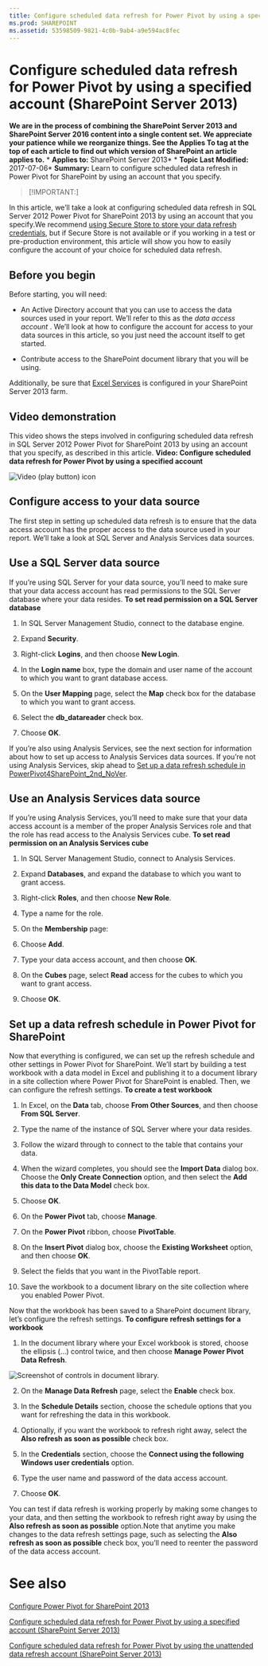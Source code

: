 ```yaml
---
title: Configure scheduled data refresh for Power Pivot by using a specified account (SharePoint Server 2013)
ms.prod: SHAREPOINT
ms.assetid: 53598509-9821-4c0b-9ab4-a9e594ac8fec
---
```



# Configure scheduled data refresh for Power Pivot by using a specified account (SharePoint Server 2013)
 **We are in the process of combining the SharePoint Server 2013 and SharePoint Server 2016 content into a single content set. We appreciate your patience while we reorganize things. See the Applies To tag at the top of each article to find out which version of SharePoint an article applies to.** * **Applies to:** SharePoint Server 2013*  * **Topic Last Modified:** 2017-07-06* **Summary:** Learn to configure scheduled data refresh in Power Pivot for SharePoint by using an account that you specify.
> [!IMPORTANT:]

  
    
    

In this article, we’ll take a look at configuring scheduled data refresh in SQL Server 2012 Power Pivot for SharePoint 2013 by using an account that you specify.We recommend  [using Secure Store to store your data refresh credentials](html/configure-scheduled-data-refresh-for-power-pivot-by-using-secure-store-sharepoin.md), but if Secure Store is not available or if you working in a test or pre-production environment, this article will show you how to easily configure the account of your choice for scheduled data refresh.
## Before you begin
<a name="begin"> </a>

Before starting, you will need:
- An Active Directory account that you can use to access the data sources used in your report. We’ll refer to this as the  *data access account*  . We’ll look at how to configure the account for access to your data sources in this article, so you just need the account itself to get started.
    
  
- Contribute access to the SharePoint document library that you will be using.
    
  
Additionally, be sure that  [Excel Services](html/overview-of-excel-services-in-sharepoint-server-2013.md) is configured in your SharePoint Server 2013 farm.
## Video demonstration
<a name="VideoDemonstration"> </a>

This video shows the steps involved in configuring scheduled data refresh in SQL Server 2012 Power Pivot for SharePoint 2013 by using an account that you specify, as described in this article. **Video: Configure scheduled data refresh for Power Pivot by using a specified account**
  
    
    
![Video (play button) icon](images/)
  
    
    

  
    
    

  
    
    

## Configure access to your data source
<a name="proc1"> </a>

The first step in setting up scheduled data refresh is to ensure that the data access account has the proper access to the data source used in your report. We’ll take a look at SQL Server and Analysis Services data sources.
## Use a SQL Server data source

If you’re using SQL Server for your data source, you’ll need to make sure that your data access account has read permissions to the SQL Server database where your data resides. **To set read permission on a SQL Server database**
1. In SQL Server Management Studio, connect to the database engine.
    
  
2. Expand **Security**.
    
  
3. Right-click **Logins**, and then choose **New Login**.
    
  
4. In the **Login name** box, type the domain and user name of the account to which you want to grant database access.
    
  
5. On the **User Mapping** page, select the **Map** check box for the database to which you want to grant access.
    
  
6. Select the **db_datareader** check box.
    
  
7. Choose **OK**.
    
  
If you’re also using Analysis Services, see the next section for information about how to set up access to Analysis Services data sources. If you’re not using Analysis Services, skip ahead to  [Set up a data refresh schedule in PowerPivot4SharePoint_2nd_NoVer](#ver).
## Use an Analysis Services data source

If you’re using Analysis Services, you’ll need to make sure that your data access account is a member of the proper Analysis Services role and that the role has read access to the Analysis Services cube. **To set read permission on an Analysis Services cube**
1. In SQL Server Management Studio, connect to Analysis Services.
    
  
2. Expand **Databases**, and expand the database to which you want to grant access.
    
  
3. Right-click **Roles**, and then choose **New Role**.
    
  
4. Type a name for the role.
    
  
5. On the **Membership** page:
    
1. Choose **Add**.
    
  
2. Type your data access account, and then choose **OK**.
    
  
6. On the **Cubes** page, select **Read** access for the cubes to which you want to grant access.
    
  
7. Choose **OK**.
    
  

## Set up a data refresh schedule in Power Pivot for SharePoint
<a name="ver"> </a>

Now that everything is configured, we can set up the refresh schedule and other settings in Power Pivot for SharePoint. We’ll start by building a test workbook with a data model in Excel and publishing it to a document library in a site collection where Power Pivot for SharePoint is enabled. Then, we can configure the refresh settings. **To create a test workbook**
1. In Excel, on the **Data** tab, choose **From Other Sources**, and then choose **From SQL Server**.
    
  
2. Type the name of the instance of SQL Server where your data resides.
    
  
3. Follow the wizard through to connect to the table that contains your data.
    
  
4. When the wizard completes, you should see the **Import Data** dialog box. Choose the **Only Create Connection** option, and then select the **Add this data to the Data Model** check box.
    
  
5. Choose **OK**.
    
  
6. On the **Power Pivot** tab, choose **Manage**.
    
  
7. On the **Power Pivot** ribbon, choose **PivotTable**.
    
  
8. On the **Insert Pivot** dialog box, choose the **Existing Worksheet** option, and then choose **OK**.
    
  
9. Select the fields that you want in the PivotTable report.
    
  
10. Save the workbook to a document library on the site collection where you enabled Power Pivot.
    
  
Now that the workbook has been saved to a SharePoint document library, let’s configure the refresh settings. **To configure refresh settings for a workbook**
1. In the document library where your Excel workbook is stored, choose the ellipsis (...) control twice, and then choose **Manage Power Pivot Data Refresh**.
    
    
  
    
    
![Screenshot of controls in document library.](images/)
  
    
    

  
    
    

  
    
    

    
  
2. On the **Manage Data Refresh** page, select the **Enable** check box.
    
  
3. In the **Schedule Details** section, choose the schedule options that you want for refreshing the data in this workbook.
    
  
4. Optionally, if you want the workbook to refresh right away, select the **Also refresh as soon as possible** check box.
    
  
5. In the **Credentials** section, choose the **Connect using the following Windows user credentials** option.
    
  
6. Type the user name and password of the data access account.
    
  
7. Choose **OK**.
    
  
You can test if data refresh is working properly by making some changes to your data, and then setting the workbook to refresh right away by using the **Also refresh as soon as possible** option.Note that anytime you make changes to the data refresh settings page, such as selecting the **Also refresh as soon as possible** check box, you’ll need to reenter the password of the data access account.
# See also

#### 

 [Configure Power Pivot for SharePoint 2013](html/configure-power-pivot-for-sharepoint-2013.md)
  
    
    
 [Configure scheduled data refresh for Power Pivot by using a specified account (SharePoint Server 2013)](html/configure-scheduled-data-refresh-for-power-pivot-by-using-a-specified-account-sh.md)
  
    
    
 [Configure scheduled data refresh for Power Pivot by using the unattended data refresh account (SharePoint Server 2013)](html/configure-scheduled-data-refresh-for-power-pivot-by-using-the-unattended-data-re.md)
  
    
    

  
    
    

